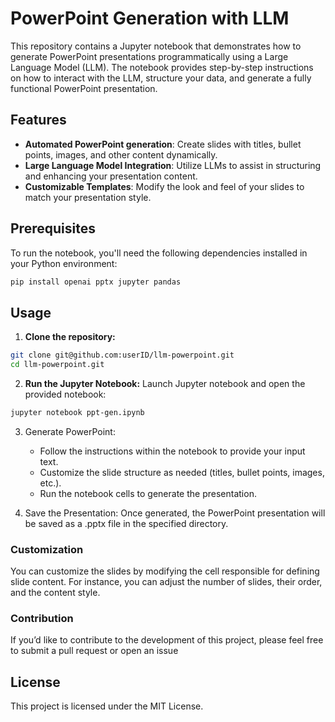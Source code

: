 # PowerPoint Generation with LLM

This repository contains a Jupyter notebook that demonstrates how to generate PowerPoint presentations programmatically using a Large Language Model (LLM). The notebook provides step-by-step instructions on how to interact with the LLM, structure your data, and generate a fully functional PowerPoint presentation.

## Features

- **Automated PowerPoint generation**: Create slides with titles, bullet points, images, and other content dynamically.
- **Large Language Model Integration**: Utilize LLMs to assist in structuring and enhancing your presentation content.
- **Customizable Templates**: Modify the look and feel of your slides to match your presentation style.

## Prerequisites

To run the notebook, you'll need the following dependencies installed in your Python environment:

```bash
pip install openai pptx jupyter pandas
```

## Usage

1. **Clone the repository:**
```bash
git clone git@github.com:userID/llm-powerpoint.git
cd llm-powerpoint.git
```

2. **Run the Jupyter Notebook:**
Launch Jupyter notebook and open the provided notebook:
```bash
jupyter notebook ppt-gen.ipynb
```

3.	Generate PowerPoint:
    * Follow the instructions within the notebook to provide your input text.
    * Customize the slide structure as needed (titles, bullet points, images, etc.).
    * Run the notebook cells to generate the presentation.

4.	Save the Presentation:
Once generated, the PowerPoint presentation will be saved as a .pptx file in the specified directory.

### Customization

You can customize the slides by modifying the cell responsible for defining slide content. For instance, you can adjust the number of slides, their order, and the content style.

### Contribution
If you’d like to contribute to the development of this project, please feel free to submit a pull request or open an issue

## License

This project is licensed under the MIT License.
